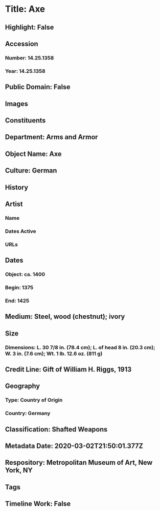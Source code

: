 # Title: Axe
## Highlight: False
## Accession
### Number: 14.25.1358
### Year: 14.25.1358
## Public Domain: False
## Images
## Constituents
## Department: Arms and Armor
## Object Name: Axe
## Culture: German
## History
## Artist
### Name
### Dates Active
### URLs
## Dates
### Object: ca. 1400
### Begin: 1375
### End: 1425
## Medium: Steel, wood (chestnut); ivory
## Size
### Dimensions: L. 30 7/8 in. (78.4 cm); L. of head 8 in. (20.3 cm); W. 3 in. (7.6 cm); Wt. 1 lb. 12.6 oz. (811 g)
## Credit Line: Gift of William H. Riggs, 1913
## Geography
### Type: Country of Origin
### Country: Germany
## Classification: Shafted Weapons
## Metadata Date: 2020-03-02T21:50:01.377Z
## Respository: Metropolitan Museum of Art, New York, NY
## Tags
## Timeline Work: False